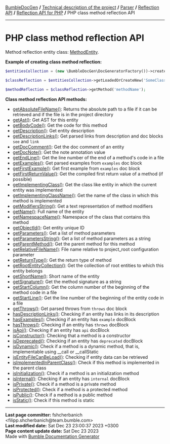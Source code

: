<embed> <a href="/docs/README.md">BumbleDocGen</a> <b>/</b> <a href="/docs/tech/readme.md">Technical description of the project</a> <b>/</b> <a href="/docs/tech/2.parser/readme.md">Parser</a> <b>/</b> <a href="/docs/tech/2.parser/reflectionApi/readme.md">Reflection API</a> <b>/</b> <a href="/docs/tech/2.parser/reflectionApi/php/readme.md">Reflection API for PHP</a> <b>/</b> PHP class method reflection API<hr> </embed>

<embed> <h1>PHP class method reflection API</h1> </embed>

Method reflection entity class: <a href="/docs/tech/2.parser/reflectionApi/php/classes/MethodEntity.md">MethodEntity</a>.

**Example of creating class method reflection:**

```php
$entitiesCollection = (new \BumbleDocGen\DocGeneratorFactory())->createRootEntitiesCollection($reflectionApiConfig);

$classReflection = $entitiesCollection->getLoadedOrCreateNew('SomeClassName');

$methodReflection = $classReflection->getMethod('methodName');
```

**Class method reflection API methods:**

- [getAbsoluteFileName()](/docs/tech/2.parser/reflectionApi/php/classes/MethodEntity.md#mgetabsolutefilename): Returns the absolute path to a file if it can be retrieved and if the file is in the project directory
- [getAst()](/docs/tech/2.parser/reflectionApi/php/classes/MethodEntity.md#mgetast): Get AST for this entity
- [getBodyCode()](/docs/tech/2.parser/reflectionApi/php/classes/MethodEntity.md#mgetbodycode): Get the code for this method
- [getDescription()](/docs/tech/2.parser/reflectionApi/php/classes/MethodEntity.md#mgetdescription): Get entity description
- [getDescriptionLinks()](/docs/tech/2.parser/reflectionApi/php/classes/MethodEntity.md#mgetdescriptionlinks): Get parsed links from description and doc blocks `see` and `link`
- [getDocComment()](/docs/tech/2.parser/reflectionApi/php/classes/MethodEntity.md#mgetdoccomment): Get the doc comment of an entity
- [getDocNote()](/docs/tech/2.parser/reflectionApi/php/classes/MethodEntity.md#mgetdocnote): Get the note annotation value
- [getEndLine()](/docs/tech/2.parser/reflectionApi/php/classes/MethodEntity.md#mgetendline): Get the line number of the end of a method&#039;s code in a file
- [getExamples()](/docs/tech/2.parser/reflectionApi/php/classes/MethodEntity.md#mgetexamples): Get parsed examples from `examples` doc block
- [getFirstExample()](/docs/tech/2.parser/reflectionApi/php/classes/MethodEntity.md#mgetfirstexample): Get first example from `examples` doc block
- [getFirstReturnValue()](/docs/tech/2.parser/reflectionApi/php/classes/MethodEntity.md#mgetfirstreturnvalue): Get the compiled first return value of a method (if possible)
- [getImplementingClass()](/docs/tech/2.parser/reflectionApi/php/classes/MethodEntity.md#mgetimplementingclass): Get the class like entity in which the current entity was implemented
- [getImplementingClassName()](/docs/tech/2.parser/reflectionApi/php/classes/MethodEntity.md#mgetimplementingclassname): Get the name of the class in which this method is implemented
- [getModifiersString()](/docs/tech/2.parser/reflectionApi/php/classes/MethodEntity.md#mgetmodifiersstring): Get a text representation of method modifiers
- [getName()](/docs/tech/2.parser/reflectionApi/php/classes/MethodEntity.md#mgetname): Full name of the entity
- [getNamespaceName()](/docs/tech/2.parser/reflectionApi/php/classes/MethodEntity.md#mgetnamespacename): Namespace of the class that contains this method
- [getObjectId()](/docs/tech/2.parser/reflectionApi/php/classes/MethodEntity.md#mgetobjectid): Get entity unique ID
- [getParameters()](/docs/tech/2.parser/reflectionApi/php/classes/MethodEntity.md#mgetparameters): Get a list of method parameters
- [getParametersString()](/docs/tech/2.parser/reflectionApi/php/classes/MethodEntity.md#mgetparametersstring): Get a list of method parameters as a string
- [getParentMethod()](/docs/tech/2.parser/reflectionApi/php/classes/MethodEntity.md#mgetparentmethod): Get the parent method for this method
- [getRelativeFileName()](/docs/tech/2.parser/reflectionApi/php/classes/MethodEntity.md#mgetrelativefilename): File name relative to project_root configuration parameter
- [getReturnType()](/docs/tech/2.parser/reflectionApi/php/classes/MethodEntity.md#mgetreturntype): Get the return type of method
- [getRootEntityCollection()](/docs/tech/2.parser/reflectionApi/php/classes/MethodEntity.md#mgetrootentitycollection): Get the collection of root entities to which this entity belongs
- [getShortName()](/docs/tech/2.parser/reflectionApi/php/classes/MethodEntity.md#mgetshortname): Short name of the entity
- [getSignature()](/docs/tech/2.parser/reflectionApi/php/classes/MethodEntity.md#mgetsignature): Get the method signature as a string
- [getStartColumn()](/docs/tech/2.parser/reflectionApi/php/classes/MethodEntity.md#mgetstartcolumn): Get the column number of the beginning of the method code in a file
- [getStartLine()](/docs/tech/2.parser/reflectionApi/php/classes/MethodEntity.md#mgetstartline): Get the line number of the beginning of the entity code in a file
- [getThrows()](/docs/tech/2.parser/reflectionApi/php/classes/MethodEntity.md#mgetthrows): Get parsed throws from `throws` doc block
- [hasDescriptionLinks()](/docs/tech/2.parser/reflectionApi/php/classes/MethodEntity.md#mhasdescriptionlinks): Checking if an entity has links in its description
- [hasExamples()](/docs/tech/2.parser/reflectionApi/php/classes/MethodEntity.md#mhasexamples): Checking if an entity has `example` docBlock
- [hasThrows()](/docs/tech/2.parser/reflectionApi/php/classes/MethodEntity.md#mhasthrows): Checking if an entity has `throws` docBlock
- [isApi()](/docs/tech/2.parser/reflectionApi/php/classes/MethodEntity.md#misapi): Checking if an entity has `api` docBlock
- [isConstructor()](/docs/tech/2.parser/reflectionApi/php/classes/MethodEntity.md#misconstructor): Checking that a method is a constructor
- [isDeprecated()](/docs/tech/2.parser/reflectionApi/php/classes/MethodEntity.md#misdeprecated): Checking if an entity has `deprecated` docBlock
- [isDynamic()](/docs/tech/2.parser/reflectionApi/php/classes/MethodEntity.md#misdynamic): Check if a method is a dynamic method, that is, implementable using __call or __callStatic
- [isEntityFileCanBeLoad()](/docs/tech/2.parser/reflectionApi/php/classes/MethodEntity.md#misentityfilecanbeload): Checking if entity data can be retrieved
- [isImplementedInParentClass()](/docs/tech/2.parser/reflectionApi/php/classes/MethodEntity.md#misimplementedinparentclass): Check if this method is implemented in the parent class
- [isInitialization()](/docs/tech/2.parser/reflectionApi/php/classes/MethodEntity.md#misinitialization): Check if a method is an initialization method
- [isInternal()](/docs/tech/2.parser/reflectionApi/php/classes/MethodEntity.md#misinternal): Checking if an entity has `internal` docBlock
- [isPrivate()](/docs/tech/2.parser/reflectionApi/php/classes/MethodEntity.md#misprivate): Check if a method is a private method
- [isProtected()](/docs/tech/2.parser/reflectionApi/php/classes/MethodEntity.md#misprotected): Check if a method is a protected method
- [isPublic()](/docs/tech/2.parser/reflectionApi/php/classes/MethodEntity.md#mispublic): Check if a method is a public method
- [isStatic()](/docs/tech/2.parser/reflectionApi/php/classes/MethodEntity.md#misstatic): Check if this method is static

<div id='page_committer_info'>
<hr>
<b>Last page committer:</b> fshcherbanich &lt;filipp.shcherbanich@team.bumble.com&gt;<br><b>Last modified date:</b>   Sat Dec 23 23:00:37 2023 +0300<br><b>Page content update date:</b> Sat Dec 23 2023<br>Made with <a href='https://github.com/bumble-tech/bumble-doc-gen/blob/master/docs/README.md'>Bumble Documentation Generator</a></div>